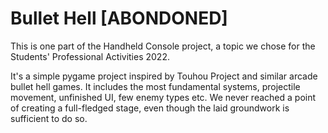 # Bullet Hell [ABONDONED]

This is one part of the Handheld Console project, a topic we chose for the Students' Professional Activities 2022.

It's a simple pygame project inspired by Touhou Project and similar arcade bullet hell games. It includes the most fundamental systems, projectile movement, unfinished UI, few enemy types etc. We never reached a point of creating a full-fledged stage, even though the laid groundwork is sufficient to do so.
